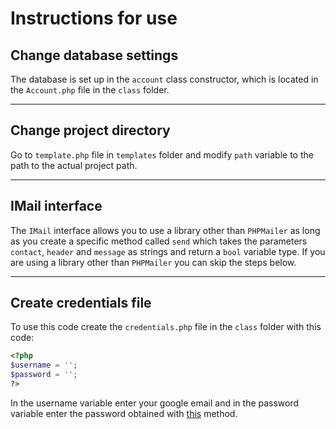 # Instructions for use

## Change database settings

The database is set up in the `account` class constructor, which is located in the `Account.php` file in the `class` folder.

---

## Change project directory

Go to `template.php` file in `templates` folder and modify `path` variable to the path to the actual project path.

---

## IMail interface

The `IMail` interface allows you to use a library other than `PHPMailer` as long as you create a specific method called `send` which takes the parameters `contact`, `header` and `message` as strings and return a `bool` variable type. If you are using a library other than `PHPMailer` you can skip the steps below.

---

## Create credentials file

To use this code create the `credentials.php` file in the `class` folder with this code:

```PHP
<?php
$username = '';
$password = '';
?>
```

In the username variable enter your google email and in the password variable enter the password obtained with [this](https://support.google.com/accounts/answer/185833 "Sign in with App Passwords") method.
